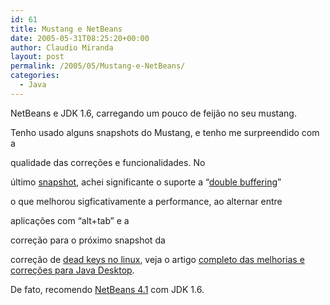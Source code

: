 ```yaml
---
id: 61
title: Mustang e NetBeans
date: 2005-05-31T08:25:20+00:00
author: Claudio Miranda
layout: post
permalink: /2005/05/Mustang-e-NetBeans/
categories:
  - Java
---
```

NetBeans e JDK 1.6, carregando um pouco de feij&atilde;o no seu mustang.

Tenho usado alguns snapshots do Mustang, e tenho me surpreendido com a
  
qualidade das corre&ccedil;&otilde;es e funcionalidades. No
  
&uacute;ltimo <a target="_blank" href="http://www.java.net/download/jdk6/binaries/">snapshot</a>, achei significante o suporte a &#8220;<a target="_blank" href="http://weblogs.java.net/blog/zixle/archive/2005/04/no_more_gray_re_1.html">double buffering</a>&#8221;
  
o que melhorou sigficativamente a performance, ao alternar entre
  
aplica&ccedil;&otilde;es com &#8220;alt+tab&#8221; e a
  
corre&ccedil;&atilde;o para o pr&oacute;ximo snapshot da
  
corre&ccedil;&atilde;o de <a target="_blank" href="http://bugs.sun.com/bugdatabase/view_bug.do?bug_id=4799499">dead keys no linux</a>, veja o artigo <a target="_blank" href="http://java.sun.com/developer/technicalArticles/J2SE/Desktop/mustang/">completo das melhorias e corre&ccedil;&otilde;es para Java Desktop</a>.

De fato, recomendo <a target="_blank" href="http://www.netbeans.info/downloads/download.php?type=4.1">NetBeans 4.1</a> com JDK 1.6.